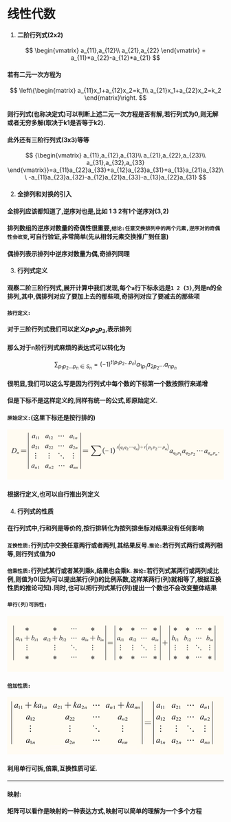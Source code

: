 # 线性代数

1. #### 二阶行列式(2x2)

$$
\begin{vmatrix}
a_{11},a_{12}\\
a_{21},a_{22}
\end{vmatrix}
= a_{11}*a_{22}-a_{12}*a_{21}
$$

#### 若有二元一次方程为

$$
\left\{\begin{matrix}
a_{11}x_1+a_{12}x_2=k_1\\
a_{21}x_1+a_{22}x_2=k_2
\end{matrix}\right.
$$

#### 则行列式(也称决定式)可以判断上述二元一次方程是否有解,若行列式为0,则无解或者无穷多解(取决于k1是否等于k2).

#### 此外还有三阶行列式(3x3)等等

$$
{\begin{vmatrix}
a_{11},a_{12},a_{13}\\
a_{21},a_{22},a_{23}\\
a_{31},a_{32},a_{33}
\end{vmatrix}}=a_{11}a_{22}a_{33}+a_{12}a_{23}a_{31}+a_{13}a_{21}a_{32}\\
-a_{11}a_{23}a_{32}-a_{12}a_{21}a_{33}-a_{13}a_{22}a_{31}
$$

2. #### 全排列和对换的引入

#### 全排列应该都知道了,逆序对也是,比如 1 3 2有1个逆序对(3,2)

#### 排列数组的逆序对数量的奇偶性很重要,`结论:任意交换排列中的两个元素,逆序对的奇偶性会改变`,可自行验证,非常简单(先从相邻元素交换推广到任意)

#### 偶排列表示排列中逆序对数量为偶,奇排列同理

3. #### 行列式定义

#### 观察二阶三阶行列式,展开计算中我们发现,每个`a`行下标永远是`1 2 {3}`,列是n的全排列,其中,偶排列对应了要加上去的那些项,奇排列对应了要减去的那些项

#### `按行定义:`

#### 对于三阶行列式我们可以定义$p_1p_2p_3$,表示排列

#### 那么对于n阶行列式麻烦的表达式可以转化为

$$
\sum_{p_1p_2\dots p_n\in S_n}=(-1)^{t(p_1p_2\dots p_n)}a_{1p_1}a_{2p_2}\dots a_{np_n}
$$

#### 很明显,我们可以这么写是因为行列式中每个数的下标第一个数按照行来递增

#### 但是下标不是这样定义的,同样有统一的公式,即原始定义.

#### `原始定义:`(这里下标还是按行排的)

![](../photos/math.png)

#### 根据行定义,也可以自行推出列定义

4. #### 行列式的性质

#### 在行列式中,行和列是等价的,按行排转化为按列排坐标对结果没有任何影响

#### `互换性质:`行列式中交换任意两行或者两列,其结果反号.`推论:`若行列式两行或两列相等,则行列式值为0

#### `倍乘性质:`行列式某行或者某列乘k,结果也会乘k. `推论:`若行列式某两行或两列成比例,则值为0(因为可以提出某行(列)的比例系数,这样某两行(列)就相等了,根据互换性质的推论可知).同时,也可以把行列式某行(列)提出一个数也不会改变整体结果

#### `单行(列)可拆性:`

![](../photos/线代.png)

#### `倍加性质:`

![](../photos/xd.png)

#### 利用单行可拆,倍乘,互换性质可证.

---------------

#### 映射:

#### 矩阵可以看作是映射的一种表达方式,映射可以简单的理解为一个多个方程
